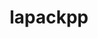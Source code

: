 ---
title: "lapackpp"
layout: cache
categories: [package, develop-2024-02-25]
meta: {"versions": ["2023.11.05"], "compilers": ["cce@=15.0.1", "gcc@=10.3.0", "gcc@=11.4.0", "gcc@=9.4.0", "oneapi@=2024.0.0"], "oss": ["rhel8", "sle_hpc15", "ubuntu20.04", "ubuntu22.04"], "platforms": ["linux"], "targets": ["neoverse_v1", "neoverse_v2", "ppc64le", "x86_64_v3", "x86_64_v4", "zen4"], "stacks": ["e4s", "e4s-cray-rhel", "e4s-cray-sles", "e4s-neoverse-v2", "e4s-neoverse_v1", "e4s-oneapi", "e4s-power", "e4s-rocm-external", "root"], "num_specs": 20, "num_specs_by_stack": {"root": 20, "e4s-cray-rhel": 1, "e4s-cray-sles": 1, "e4s-neoverse_v1": 4, "e4s-power": 2, "e4s": 5, "e4s-rocm-external": 2, "e4s-neoverse-v2": 4, "e4s-oneapi": 1}}
spec_details: [{"hash": "ulddy5w32et2okldrqzzpdgnt6yuulpx", "compiler": "cce@=15.0.1", "versions": ["2023.11.05"], "os": "rhel8", "platform": "linux", "target": "zen4", "variants": ["build_system=cmake", "build_type=Release", "~cuda", "generator=make", "~ipo", "~rocm", "+shared", "~sycl"], "stacks": ["root", "e4s-cray-rhel"], "size": "-", "tarball": "https://binaries.spack.io/releases/develop-2024-02-25/build_cache/linux-rhel8-zen4/cce-15.0.1/lapackpp-2023.11.05/linux-rhel8-zen4-cce-15.0.1-lapackpp-2023.11.05-ulddy5w32et2okldrqzzpdgnt6yuulpx.spack"}, {"hash": "qdtpijszjg4yumxudukq233g7rnutnyo", "compiler": "gcc@=10.3.0", "versions": ["2023.11.05"], "os": "sle_hpc15", "platform": "linux", "target": "x86_64_v4", "variants": ["build_system=cmake", "build_type=Release", "~cuda", "generator=make", "~ipo", "~rocm", "+shared", "~sycl"], "stacks": ["e4s-cray-sles", "root"], "size": "-", "tarball": "https://binaries.spack.io/releases/develop-2024-02-25/build_cache/linux-sle_hpc15-x86_64_v4/gcc-10.3.0/lapackpp-2023.11.05/linux-sle_hpc15-x86_64_v4-gcc-10.3.0-lapackpp-2023.11.05-qdtpijszjg4yumxudukq233g7rnutnyo.spack"}, {"hash": "6l5g5ogdkpvvaqpz5dhth4ped5s2u4iy", "compiler": "gcc@=11.4.0", "versions": ["2023.11.05"], "os": "ubuntu20.04", "platform": "linux", "target": "neoverse_v1", "variants": ["build_system=cmake", "build_type=Release", "~cuda", "generator=make", "~ipo", "~rocm", "+shared", "~sycl"], "stacks": ["root", "e4s-neoverse_v1"], "size": "-", "tarball": "https://binaries.spack.io/releases/develop-2024-02-25/build_cache/linux-ubuntu20.04-neoverse_v1/gcc-11.4.0/lapackpp-2023.11.05/linux-ubuntu20.04-neoverse_v1-gcc-11.4.0-lapackpp-2023.11.05-6l5g5ogdkpvvaqpz5dhth4ped5s2u4iy.spack"}, {"hash": "37jhh7tkty5pwvgugsusqaukvdjpg6mr", "compiler": "gcc@=11.4.0", "versions": ["2023.11.05"], "os": "ubuntu20.04", "platform": "linux", "target": "neoverse_v1", "variants": ["build_system=cmake", "build_type=Release", "+cuda", "cuda_arch=90", "generator=make", "~ipo", "~rocm", "+shared", "~sycl"], "stacks": ["root", "e4s-neoverse_v1"], "size": "-", "tarball": "https://binaries.spack.io/releases/develop-2024-02-25/build_cache/linux-ubuntu20.04-neoverse_v1/gcc-11.4.0/lapackpp-2023.11.05/linux-ubuntu20.04-neoverse_v1-gcc-11.4.0-lapackpp-2023.11.05-37jhh7tkty5pwvgugsusqaukvdjpg6mr.spack"}, {"hash": "ejmrx2oiutef3otqzwljsl766wgkaa3u", "compiler": "gcc@=11.4.0", "versions": ["2023.11.05"], "os": "ubuntu20.04", "platform": "linux", "target": "neoverse_v1", "variants": ["build_system=cmake", "build_type=Release", "+cuda", "cuda_arch=75", "generator=make", "~ipo", "~rocm", "+shared", "~sycl"], "stacks": ["root", "e4s-neoverse_v1"], "size": "-", "tarball": "https://binaries.spack.io/releases/develop-2024-02-25/build_cache/linux-ubuntu20.04-neoverse_v1/gcc-11.4.0/lapackpp-2023.11.05/linux-ubuntu20.04-neoverse_v1-gcc-11.4.0-lapackpp-2023.11.05-ejmrx2oiutef3otqzwljsl766wgkaa3u.spack"}, {"hash": "2qgpldxqnxkmvobzrwnyo56kdz43mqmh", "compiler": "gcc@=11.4.0", "versions": ["2023.11.05"], "os": "ubuntu20.04", "platform": "linux", "target": "neoverse_v1", "variants": ["build_system=cmake", "build_type=Release", "+cuda", "cuda_arch=80", "generator=make", "~ipo", "~rocm", "+shared", "~sycl"], "stacks": ["root", "e4s-neoverse_v1"], "size": "-", "tarball": "https://binaries.spack.io/releases/develop-2024-02-25/build_cache/linux-ubuntu20.04-neoverse_v1/gcc-11.4.0/lapackpp-2023.11.05/linux-ubuntu20.04-neoverse_v1-gcc-11.4.0-lapackpp-2023.11.05-2qgpldxqnxkmvobzrwnyo56kdz43mqmh.spack"}, {"hash": "pllmnnxacvsuxayi5jvjp7quodrutgrn", "compiler": "gcc@=9.4.0", "versions": ["2023.11.05"], "os": "ubuntu20.04", "platform": "linux", "target": "ppc64le", "variants": ["build_system=cmake", "build_type=Release", "+cuda", "cuda_arch=70", "generator=make", "~ipo", "~rocm", "+shared", "~sycl"], "stacks": ["root", "e4s-power"], "size": "-", "tarball": "https://binaries.spack.io/releases/develop-2024-02-25/build_cache/linux-ubuntu20.04-ppc64le/gcc-9.4.0/lapackpp-2023.11.05/linux-ubuntu20.04-ppc64le-gcc-9.4.0-lapackpp-2023.11.05-pllmnnxacvsuxayi5jvjp7quodrutgrn.spack"}, {"hash": "yz27k6it6rlbatipi72detj7t4ccusou", "compiler": "gcc@=9.4.0", "versions": ["2023.11.05"], "os": "ubuntu20.04", "platform": "linux", "target": "ppc64le", "variants": ["build_system=cmake", "build_type=Release", "~cuda", "generator=make", "~ipo", "~rocm", "+shared", "~sycl"], "stacks": ["root", "e4s-power"], "size": "-", "tarball": "https://binaries.spack.io/releases/develop-2024-02-25/build_cache/linux-ubuntu20.04-ppc64le/gcc-9.4.0/lapackpp-2023.11.05/linux-ubuntu20.04-ppc64le-gcc-9.4.0-lapackpp-2023.11.05-yz27k6it6rlbatipi72detj7t4ccusou.spack"}, {"hash": "nctrjxsix2uoetckszmxfymvvay6flzg", "compiler": "gcc@=11.4.0", "versions": ["2023.11.05"], "os": "ubuntu20.04", "platform": "linux", "target": "x86_64_v3", "variants": ["build_system=cmake", "build_type=Release", "~cuda", "generator=make", "~ipo", "~rocm", "+shared", "~sycl"], "stacks": ["root", "e4s"], "size": "-", "tarball": "https://binaries.spack.io/releases/develop-2024-02-25/build_cache/linux-ubuntu20.04-x86_64_v3/gcc-11.4.0/lapackpp-2023.11.05/linux-ubuntu20.04-x86_64_v3-gcc-11.4.0-lapackpp-2023.11.05-nctrjxsix2uoetckszmxfymvvay6flzg.spack"}, {"hash": "4voktr37r6rgishcwtktea2qwhpsyv52", "compiler": "gcc@=11.4.0", "versions": ["2023.11.05"], "os": "ubuntu20.04", "platform": "linux", "target": "x86_64_v3", "variants": ["amdgpu_target=gfx90a", "build_system=cmake", "build_type=Release", "~cuda", "generator=make", "~ipo", "+rocm", "+shared", "~sycl"], "stacks": ["e4s-rocm-external", "root"], "size": "-", "tarball": "https://binaries.spack.io/releases/develop-2024-02-25/build_cache/linux-ubuntu20.04-x86_64_v3/gcc-11.4.0/lapackpp-2023.11.05/linux-ubuntu20.04-x86_64_v3-gcc-11.4.0-lapackpp-2023.11.05-4voktr37r6rgishcwtktea2qwhpsyv52.spack"}, {"hash": "id6xq3sll7jy3usv4opuq57vt75xx5hx", "compiler": "gcc@=11.4.0", "versions": ["2023.11.05"], "os": "ubuntu20.04", "platform": "linux", "target": "x86_64_v3", "variants": ["amdgpu_target=gfx908", "build_system=cmake", "build_type=Release", "~cuda", "generator=make", "~ipo", "+rocm", "+shared", "~sycl"], "stacks": ["e4s-rocm-external", "root"], "size": "-", "tarball": "https://binaries.spack.io/releases/develop-2024-02-25/build_cache/linux-ubuntu20.04-x86_64_v3/gcc-11.4.0/lapackpp-2023.11.05/linux-ubuntu20.04-x86_64_v3-gcc-11.4.0-lapackpp-2023.11.05-id6xq3sll7jy3usv4opuq57vt75xx5hx.spack"}, {"hash": "h3fvznfjfguyyediitsfmwlavw6beicv", "compiler": "gcc@=11.4.0", "versions": ["2023.11.05"], "os": "ubuntu20.04", "platform": "linux", "target": "x86_64_v3", "variants": ["build_system=cmake", "build_type=Release", "+cuda", "cuda_arch=90", "generator=make", "~ipo", "~rocm", "+shared", "~sycl"], "stacks": ["root", "e4s"], "size": "-", "tarball": "https://binaries.spack.io/releases/develop-2024-02-25/build_cache/linux-ubuntu20.04-x86_64_v3/gcc-11.4.0/lapackpp-2023.11.05/linux-ubuntu20.04-x86_64_v3-gcc-11.4.0-lapackpp-2023.11.05-h3fvznfjfguyyediitsfmwlavw6beicv.spack"}, {"hash": "z35vzcj3pjswg5at2i4n4v2p2mx3okbz", "compiler": "gcc@=11.4.0", "versions": ["2023.11.05"], "os": "ubuntu20.04", "platform": "linux", "target": "x86_64_v3", "variants": ["build_system=cmake", "build_type=Release", "+cuda", "cuda_arch=80", "generator=make", "~ipo", "~rocm", "+shared", "~sycl"], "stacks": ["root", "e4s"], "size": "-", "tarball": "https://binaries.spack.io/releases/develop-2024-02-25/build_cache/linux-ubuntu20.04-x86_64_v3/gcc-11.4.0/lapackpp-2023.11.05/linux-ubuntu20.04-x86_64_v3-gcc-11.4.0-lapackpp-2023.11.05-z35vzcj3pjswg5at2i4n4v2p2mx3okbz.spack"}, {"hash": "l7lokcetr4sbzwkq36cdvgdbfn5l3cgz", "compiler": "gcc@=11.4.0", "versions": ["2023.11.05"], "os": "ubuntu20.04", "platform": "linux", "target": "x86_64_v3", "variants": ["amdgpu_target=gfx90a", "build_system=cmake", "build_type=Release", "~cuda", "generator=make", "~ipo", "+rocm", "+shared", "~sycl"], "stacks": ["root", "e4s"], "size": "-", "tarball": "https://binaries.spack.io/releases/develop-2024-02-25/build_cache/linux-ubuntu20.04-x86_64_v3/gcc-11.4.0/lapackpp-2023.11.05/linux-ubuntu20.04-x86_64_v3-gcc-11.4.0-lapackpp-2023.11.05-l7lokcetr4sbzwkq36cdvgdbfn5l3cgz.spack"}, {"hash": "wbx2ciafptscpztpn4cthv34cn2t6tsz", "compiler": "gcc@=11.4.0", "versions": ["2023.11.05"], "os": "ubuntu20.04", "platform": "linux", "target": "x86_64_v3", "variants": ["amdgpu_target=gfx908", "build_system=cmake", "build_type=Release", "~cuda", "generator=make", "~ipo", "+rocm", "+shared", "~sycl"], "stacks": ["root", "e4s"], "size": "-", "tarball": "https://binaries.spack.io/releases/develop-2024-02-25/build_cache/linux-ubuntu20.04-x86_64_v3/gcc-11.4.0/lapackpp-2023.11.05/linux-ubuntu20.04-x86_64_v3-gcc-11.4.0-lapackpp-2023.11.05-wbx2ciafptscpztpn4cthv34cn2t6tsz.spack"}, {"hash": "p57bkyo6qi2m3mqjbwkcmiqqmvbft5oj", "compiler": "gcc@=11.4.0", "versions": ["2023.11.05"], "os": "ubuntu22.04", "platform": "linux", "target": "neoverse_v2", "variants": ["build_system=cmake", "build_type=Release", "~cuda", "generator=make", "~ipo", "~rocm", "+shared", "~sycl"], "stacks": ["e4s-neoverse-v2", "root"], "size": "-", "tarball": "https://binaries.spack.io/releases/develop-2024-02-25/build_cache/linux-ubuntu22.04-neoverse_v2/gcc-11.4.0/lapackpp-2023.11.05/linux-ubuntu22.04-neoverse_v2-gcc-11.4.0-lapackpp-2023.11.05-p57bkyo6qi2m3mqjbwkcmiqqmvbft5oj.spack"}, {"hash": "6xoareb4bq3u2m2txbcvcywvrqrnm4me", "compiler": "gcc@=11.4.0", "versions": ["2023.11.05"], "os": "ubuntu22.04", "platform": "linux", "target": "neoverse_v2", "variants": ["build_system=cmake", "build_type=Release", "+cuda", "cuda_arch=80", "generator=make", "~ipo", "~rocm", "+shared", "~sycl"], "stacks": ["e4s-neoverse-v2", "root"], "size": "-", "tarball": "https://binaries.spack.io/releases/develop-2024-02-25/build_cache/linux-ubuntu22.04-neoverse_v2/gcc-11.4.0/lapackpp-2023.11.05/linux-ubuntu22.04-neoverse_v2-gcc-11.4.0-lapackpp-2023.11.05-6xoareb4bq3u2m2txbcvcywvrqrnm4me.spack"}, {"hash": "uqs7le2f6mvzuu4j7tvyp4kp5lgsbye3", "compiler": "gcc@=11.4.0", "versions": ["2023.11.05"], "os": "ubuntu22.04", "platform": "linux", "target": "neoverse_v2", "variants": ["build_system=cmake", "build_type=Release", "+cuda", "cuda_arch=90", "generator=make", "~ipo", "~rocm", "+shared", "~sycl"], "stacks": ["e4s-neoverse-v2", "root"], "size": "-", "tarball": "https://binaries.spack.io/releases/develop-2024-02-25/build_cache/linux-ubuntu22.04-neoverse_v2/gcc-11.4.0/lapackpp-2023.11.05/linux-ubuntu22.04-neoverse_v2-gcc-11.4.0-lapackpp-2023.11.05-uqs7le2f6mvzuu4j7tvyp4kp5lgsbye3.spack"}, {"hash": "bi6tgkflgbb4qqwcepsxylx2tx7d7znm", "compiler": "gcc@=11.4.0", "versions": ["2023.11.05"], "os": "ubuntu22.04", "platform": "linux", "target": "neoverse_v2", "variants": ["build_system=cmake", "build_type=Release", "+cuda", "cuda_arch=75", "generator=make", "~ipo", "~rocm", "+shared", "~sycl"], "stacks": ["e4s-neoverse-v2", "root"], "size": "-", "tarball": "https://binaries.spack.io/releases/develop-2024-02-25/build_cache/linux-ubuntu22.04-neoverse_v2/gcc-11.4.0/lapackpp-2023.11.05/linux-ubuntu22.04-neoverse_v2-gcc-11.4.0-lapackpp-2023.11.05-bi6tgkflgbb4qqwcepsxylx2tx7d7znm.spack"}, {"hash": "rb2ghn66tbcrta6jsjqmymruw7qck3po", "compiler": "oneapi@=2024.0.0", "versions": ["2023.11.05"], "os": "ubuntu22.04", "platform": "linux", "target": "x86_64_v3", "variants": ["build_system=cmake", "build_type=Release", "~cuda", "generator=make", "~ipo", "~rocm", "+shared", "~sycl"], "stacks": ["e4s-oneapi", "root"], "size": "-", "tarball": "https://binaries.spack.io/releases/develop-2024-02-25/build_cache/linux-ubuntu22.04-x86_64_v3/oneapi-2024.0.0/lapackpp-2023.11.05/linux-ubuntu22.04-x86_64_v3-oneapi-2024.0.0-lapackpp-2023.11.05-rb2ghn66tbcrta6jsjqmymruw7qck3po.spack"}]
---
